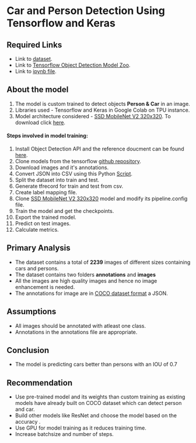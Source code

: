 # Car and Person Detection Using Tensorflow and Keras
## Required Links
- Link to [dataset](https://evp-ml-data.s3.us-east-2.amazonaws.com/ml-interview/openimages-personcar/trainval.tar.gz).
- Link to [Tensorflow Object Detection Model Zoo](https://github.com/tensorflow/models/blob/master/research/object_detection/g3doc/tf2_detection_zoo.md).
- Link to [ipynb file](https://github.com/RahulMeduri3/car_and_person_detection_TF/blob/main/Person_Car_Detection.ipynb).

## About the model
1. The model is custom trained to detect objects **Person & Car** in an image.
2. Libraries used - Tensorflow and Keras in Google Colab on TPU instance.
3. Model architecture considered - [SSD MobileNet V2 320x320](https://github.com/tensorflow/models/blob/master/research/object_detection/g3doc/tf2_detection_zoo.md). To download click [here](http://download.tensorflow.org/models/object_detection/tf2/20200711/ssd_mobilenet_v2_320x320_coco17_tpu-8.tar.gz).
  #### Steps involved in model training:
  1. Install Object Detection API and the reference doucment can be found [here](https://tensorflow-object-detection-api-tutorial.readthedocs.io/en/2.2.0/install.html).
  2. Clone models from the tensorflow [github repository](https://github.com/tensorflow/models).
  3. Download images and it's annotations.
  4. Convert JSON into CSV using this Python [Script](https://github.com/RahulMeduri3/car_and_person_detection_TF/blob/main/json_to_csv_converter.py).
  5. Split the dataset into train and test.
  6. Generate tfrecord for train and test from csv.
  7. Create label mapping file.
  8. Clone [SSD MobileNet V2 320x320](https://github.com/tensorflow/models/blob/master/research/object_detection/g3doc/tf2_detection_zoo.md) model and modify its pipeline.config file.
  9. Train the model and get the checkpoints.
  10. Export the trained model.
  11. Predict on test images.
  12. Calculate metrics.

## Primary Analysis
* The dataset contains a total of **2239** images of different sizes containing cars and persons.
* The dataset contains two folders **annotations** and **images**
* All the images are high quality images and hence no image enhancement is needed.
* The annotations for image are in [COCO dataset format](https://cocodataset.org/#format-data) a JSON.

## Assumptions
* All images should be annotated with atleast one class.
* Annotations in the annotations file are appropriate.

## Conclusion
* The model is predicting cars better than persons with an IOU of 0.7

## Recommendation
* Use pre-trained model and its weights than custom training as existing models have already built on COCO dataset which can detect person and car.
* Build other models like ResNet and choose the model based on the accuracy .
* Use GPU for model training as it reduces training time.
* Increase batchsize and number of steps.
